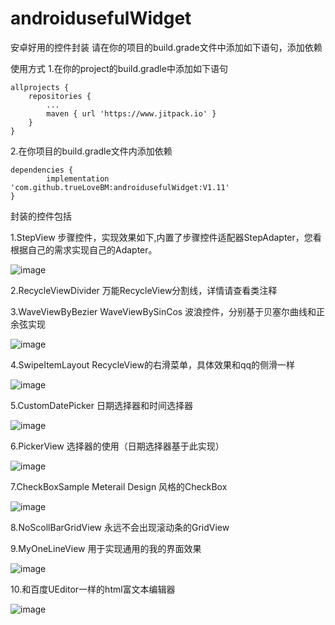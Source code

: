 # androidusefulWidget
安卓好用的控件封装
请在你的项目的build.grade文件中添加如下语句，添加依赖

使用方式
1.在你的project的build.gradle中添加如下语句

	allprojects {
		repositories {
			...
			maven { url 'https://www.jitpack.io' }
		}
	}
 2.在你项目的build.gradle文件内添加依赖
 
	dependencies {
	        implementation 'com.github.trueLoveBM:androidusefulWidget:V1.11'
	}

封装的控件包括

1.StepView 步骤控件，实现效果如下,内置了步骤控件适配器StepAdapter，您看根据自己的需求实现自己的Adapter。

![image](https://github.com/trueLoveBM/androidusefulWidget/blob/master/image/stepView.gif)

2.RecycleViewDivider 万能RecycleView分割线，详情请查看类注释



3.WaveViewByBezier WaveViewBySinCos 波浪控件，分别基于贝塞尔曲线和正余弦实现

![image](https://github.com/trueLoveBM/androidusefulWidget/blob/master/image/waveView.gif)

4.SwipeItemLayout RecycleView的右滑菜单，具体效果和qq的侧滑一样

![image](https://github.com/trueLoveBM/androidusefulWidget/blob/master/image/SwipeItemView.gif)

5.CustomDatePicker  日期选择器和时间选择器

![image](https://github.com/trueLoveBM/androidusefulWidget/blob/master/image/datepickerView.gif)

6.PickerView 选择器的使用（日期选择器基于此实现）

![image](https://github.com/trueLoveBM/androidusefulWidget/blob/master/image/pickerView.gif)

7.CheckBoxSample Meterail Design 风格的CheckBox

![image](https://github.com/trueLoveBM/androidusefulWidget/blob/master/image/checkBoxView.gif)

8.NoScollBarGridView  永远不会出现滚动条的GridView

9.MyOneLineView 用于实现通用的我的界面效果

![image](https://github.com/trueLoveBM/androidusefulWidget/blob/master/image/mineLineOneView.gif)

10.和百度UEditor一样的html富文本编辑器

![image](https://github.com/trueLoveBM/androidusefulWidget/blob/master/image/summernote.gif)


  

